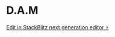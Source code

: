 # D.A.M

[Edit in StackBlitz next generation editor ⚡️](https://stackblitz.com/~/github.com/ydideh810/D.A.M)